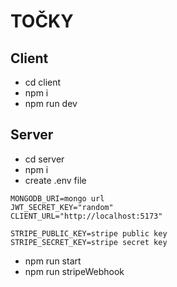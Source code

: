 # TOČKY

## Client
- cd client
- npm i
- npm run dev

## Server
- cd server
- npm i
- create .env file

```
MONGODB_URI=mongo url
JWT_SECRET_KEY="random"
CLIENT_URL="http://localhost:5173"

STRIPE_PUBLIC_KEY=stripe public key
STRIPE_SECRET_KEY=stripe secret key
```

- npm run start
- npm run stripeWebhook